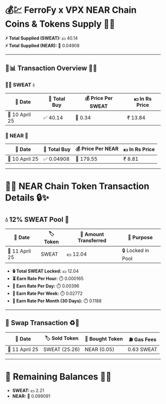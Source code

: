 # 💰💹 FerroFy x VPX NEAR Chain Coins & Tokens Supply 🚀✨

**⚡ Total Supplied (SWEAT):** 💵 40.14  
**⚡ Total Supplied (NEAR):** 💎 0.04908  

---

## 🔎📊 Transaction Overview 💼📜

### 🏃‍♀️ SWEAT 💧
| 📅 Date        | 🧾 Total Buy   | 💰 Price Per SWEAT | 💵 In Rs Price |
|----------------|----------------|--------------------|----------------|
| 📆 10 April 25 | ✅ 40.14       | 💸 0.34            | ₹ 13.84        |

### 🌌 NEAR 💎
| 📅 Date        | 🧾 Total Buy   | 💰 Price Per NEAR  | 💵 In Rs Price |
|----------------|----------------|--------------------|----------------|
| 📆 10 April 25 | ✅ 0.04908     | 💸 179.55          | ₹ 8.81         |

---

# 🚀🌐 NEAR Chain Token Transaction Details 🔒✨

## 💧 12% SWEAT Pool 🌊
| 📅 Date        | 🏷️ Token       | 💸 Amount Transferred | 📝 Purpose            |
|----------------|----------------|-----------------------|-----------------------|
| 📆 11 April 25 | SWEAT          | 💵 12.04             | 🔒 Locked in Pool     |

- **🔒 Total SWEAT Locked:** 💵 12.04  
- **⏳ Earn Rate Per Hour:** ⏱️ 0.000165  
- **📆 Earn Rate Per Day:** ⏱️ 0.00396  
- **📅 Earn Rate Per Week:** ⏱️ 0.02772  
- **📆 Earn Rate Per Month (30 Days):** ⏱️ 0.1188  

---

## 🔄 Swap Transaction ♻️💱
| 📅 Date        | 🏷️ Sold Token  | 💸 Bought Token   | ⛽ Gas Fees       |
|----------------|----------------|-------------------|------------------|
| 📆 11 April 25 | SWEAT (25.26)  | NEAR (0.05)       |  0.63 SWEAT     |

---

# 💼 Remaining Balances 💎✨
- **SWEAT:** 💵 2.21  
- **NEAR:** 💎 0.099091  

